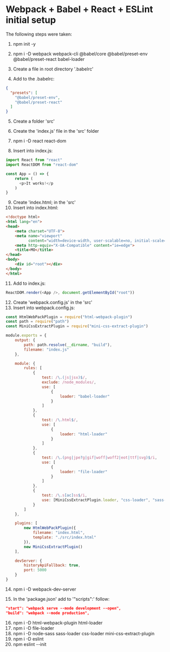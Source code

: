 # Webpack + Babel + React + ESLint initial setup #

The following steps were taken:

1. npm init -y
2. npm i -D webpack webpack-cli @babel/core @babel/preset-env @babel/preset-react babel-loader  

3. Create a file in root directory '.babelrc'
4. Add to the .babelrc:

```json
{
  "presets": [
    "@babel/preset-env",
    "@babel/preset-react"
  ]
}
```

5. Create a folder 'src'
6. Create the 'index.js' file in the 'src' folder 

7. npm i -D react react-dom

8. Insert into index.js:

```javascript
import React from "react"
import ReactDOM from "react-dom"

const App = () => {
    return (
      <p>It works!</p
    )
}
```

9. Create 'index.html; in the 'src'
10. Insert into index.html:

```html
<!doctype html>
<html lang="en">
<head>
    <meta charset="UTF-8">
    <meta name="viewport"
          content="width=device-width, user-scalable=no, initial-scale=1.0, maximum-scale=1.0, minimum-scale=1.0">
    <meta http-equiv="X-UA-Compatible" content="ie=edge">
    <title>MO</title>
</head>
<body>
    <div id="root"></div>
</body>
</html>
```

11. Add to index.js:

```javascript
ReactDOM.render(<App />, document.getElementById("root"))
```

12. Create 'webpack.config.js' in the 'src'
13. Insert into webpack.config.js:

```javascript
const HtmlWebPackPlugin = require("html-webpack-plugin")
const path = require("path")
const MiniCssExtractPlugin = require("mini-css-extract-plugin")

module.exports = {
    output: {
        path: path.resolve(__dirname, "build"),
        filename: "index.js"
    },

    module: {
        rules: [
            {
                test: /\.(js|jsx)$/,
                exclude: /node_modules/,
                use: [
                    {
                        loader: "babel-loader"
                    }
                ]
            },
            {
                test: /\.html$/,
                use: [
                    {
                        loader: "html-loader"
                    }
                ]
            },
            {
                test: /\.(png|jpe?g|gif|woff|woff2|eot|ttf|svg)$/i,
                use: [
                    {
                        loader: "file-loader"
                    }
                ]
            },
            {
                test: /\.s[ac]ss$/i,
                use: [MiniCssExtractPlugin.loader, "css-loader", "sass-loader"]
            }
        ]
    },

    plugins: [
        new HtmlWebPackPlugin({
            filename: "index.html",
            template: "./src/index.html"
        }),
        new MiniCssExtractPlugin()
    ],

    devServer: {
        historyApiFallback: true,
        port: 5000
    }
}
```
14. npm i -D webpack-dev-server

15. In the 'package.json' add to '"scripts":' follow:

```json
"start": "webpack serve --mode development --open",
"build": "webpack --mode production",
```

16. npm i -D html-webpack-plugin html-loader
17. npm i -D file-loader
18. npm i -D node-sass sass-loader css-loader mini-css-extract-plugin
19. npm i -D eslint
20. npm eslint --init
